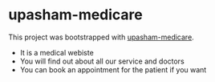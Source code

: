 # upasham-medicare

This project was bootstrapped with [upasham-medicare](https://upasham-medicare.web.app).

- It is a medical webiste
  <br/>
- You will find out about all our service and doctors
  <br/>
- You can book an appointment for the patient if you want
